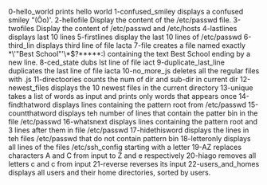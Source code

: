 0-hello_world prints hello world
1-confused_smiley displays a confused smiley "(Ôo)'.
2-hellofile Display the content of the /etc/passwd file.
3-twofiles Display the content of /etc/passwd and /etc/hosts
4-lastlines displays last 10 lines
5-firstlines display the last 10 lines of /etc/passwd
6-third_lin displays third line of file lacta
7-file creates a file named exactly \*\\'"Best School"\'\\*$\?\*\*\*\*\*:) containing the text Best School ending by a new line. 
8-ced_state dubs lst line of file iact
9-duplicate_last_line duplicates the last line of file iacta
10-no_more_js deletes all the regular files with .js
11-directoories counts the num of dir and sub-dir in current dir
12-newest_files displays the 10 newest files in the current directory 
13-unique takes a list of words as input and prints only words that appears once
14-findthatword displays lines containing the pattern root from /etc/passwd
15-countthatword displays teh number of lines that contain the patter bin in the file /etc/passwd
16-whatsnext displays lines containing the pattern root and 3 lines after them in file /etc/passwd
17-hidethisword displays the lines in teh files /etc/passwd that do not contain pattern bin
18-letteronly displays all lines of the files /etc/ssh_config starting with a letter
19-AZ replaces characters A and C from input to Z and e respectively
20-hiago removes all letters c and c from input
21-reverse reverses its input
22-users_and_homes displays all users and their home directories, sorted by users.
